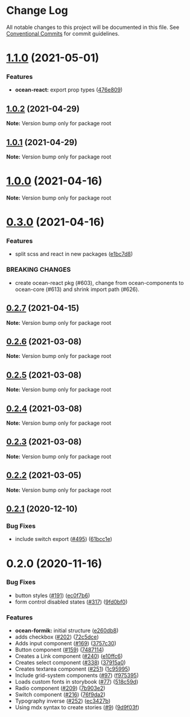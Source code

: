 # Change Log

All notable changes to this project will be documented in this file.
See [Conventional Commits](https://conventionalcommits.org) for commit guidelines.

# [1.1.0](https://github.com/Pagnet/ocean-ds-web/compare/v1.0.2...v1.1.0) (2021-05-01)

### Features

- **ocean-react:** export prop types ([476e809](https://github.com/Pagnet/ocean-ds-web/commit/476e8096c71f2349e98f478300dbee97117d4b30))

## [1.0.2](https://github.com/Pagnet/ocean-ds-web/compare/v1.0.1...v1.0.2) (2021-04-29)

**Note:** Version bump only for package root

## [1.0.1](https://github.com/Pagnet/ocean-ds-web/compare/v1.0.0...v1.0.1) (2021-04-29)

**Note:** Version bump only for package root

# [1.0.0](https://github.com/Pagnet/ocean-ds-web/compare/v0.3.0...v1.0.0) (2021-04-16)

**Note:** Version bump only for package root

# [0.3.0](https://github.com/Pagnet/ocean-ds-web/compare/v0.2.7...v0.3.0) (2021-04-16)

### Features

- split scss and react in new packages ([e1bc7d8](https://github.com/Pagnet/ocean-ds-web/commit/e1bc7d803893d03958bc831759fca3d0cbc655c2))

### BREAKING CHANGES

- create ocean-react pkg (#603), change from ocean-components to ocean-core (#613) and shrink import path (#626).

## [0.2.7](https://github.com/Pagnet/ocean-ds-web/compare/v0.2.6...v0.2.7) (2021-04-15)

**Note:** Version bump only for package root

## [0.2.6](https://github.com/Pagnet/ocean-ds-web/compare/v0.2.5...v0.2.6) (2021-03-08)

**Note:** Version bump only for package root

## [0.2.5](https://github.com/Pagnet/ocean-ds-web/compare/v0.2.4...v0.2.5) (2021-03-08)

**Note:** Version bump only for package root

## [0.2.4](https://github.com/Pagnet/ocean-ds-web/compare/v0.2.3...v0.2.4) (2021-03-08)

**Note:** Version bump only for package root

## [0.2.3](https://github.com/Pagnet/ocean-ds-web/compare/v0.2.2...v0.2.3) (2021-03-08)

**Note:** Version bump only for package root

## [0.2.2](https://github.com/Pagnet/ocean-ds-web/compare/v0.2.1...v0.2.2) (2021-03-05)

**Note:** Version bump only for package root

## [0.2.1](https://github.com/Pagnet/ocean-ds-web/compare/v0.2.0...v0.2.1) (2020-12-10)

### Bug Fixes

- include switch export ([#495](https://github.com/Pagnet/ocean-ds-web/issues/495)) ([61bcc1e](https://github.com/Pagnet/ocean-ds-web/commit/61bcc1eb35d36f1cd9ba022405353388eab51eab))

# 0.2.0 (2020-11-16)

### Bug Fixes

- button styles ([#191](https://github.com/Pagnet/ocean-ds-web/issues/191)) ([ec0f7b6](https://github.com/Pagnet/ocean-ds-web/commit/ec0f7b6aa3fee705ffa1851ae1ac19cfc9869427))
- form control disabled states ([#317](https://github.com/Pagnet/ocean-ds-web/issues/317)) ([9fd0bf0](https://github.com/Pagnet/ocean-ds-web/commit/9fd0bf07dc25c9d6f13c5908a8af57cde19a9c98))

### Features

- **ocean-formik:** initial structure ([e260db8](https://github.com/Pagnet/ocean-ds-web/commit/e260db8ec92b59dcacc26d833141dadef8b6d71e))
- adds checkbox ([#202](https://github.com/Pagnet/ocean-ds-web/issues/202)) ([72c5dce](https://github.com/Pagnet/ocean-ds-web/commit/72c5dcec9cc1514eabedf263dc26874b6cdc91a4))
- Adds input component ([#169](https://github.com/Pagnet/ocean-ds-web/issues/169)) ([3757c30](https://github.com/Pagnet/ocean-ds-web/commit/3757c3085552a3affd5e218ed6928209b88f52a1))
- Button component ([#159](https://github.com/Pagnet/ocean-ds-web/issues/159)) ([7487114](https://github.com/Pagnet/ocean-ds-web/commit/7487114c2454b6a6a279f2a3d10ed4992af2de9a))
- Creates a Link component ([#240](https://github.com/Pagnet/ocean-ds-web/issues/240)) ([e10ffc6](https://github.com/Pagnet/ocean-ds-web/commit/e10ffc6bd212ad51d6dc1a90ef67c799b13d9058))
- Creates select component ([#338](https://github.com/Pagnet/ocean-ds-web/issues/338)) ([37915a0](https://github.com/Pagnet/ocean-ds-web/commit/37915a02035ef80908cd66cc29186715e51be0a0))
- Creates textarea component ([#251](https://github.com/Pagnet/ocean-ds-web/issues/251)) ([1c95995](https://github.com/Pagnet/ocean-ds-web/commit/1c959953cc999591a4d9349cb64a1cd9bd1a531c))
- Include grid-system components ([#97](https://github.com/Pagnet/ocean-ds-web/issues/97)) ([f975395](https://github.com/Pagnet/ocean-ds-web/commit/f97539580a34756227e367839d3361bfc15f7f8c))
- Loads custom fonts in storybook ([#77](https://github.com/Pagnet/ocean-ds-web/issues/77)) ([518c59d](https://github.com/Pagnet/ocean-ds-web/commit/518c59de4e445955cec5779d3cec7c5524093bd4))
- Radio component ([#209](https://github.com/Pagnet/ocean-ds-web/issues/209)) ([7b903e2](https://github.com/Pagnet/ocean-ds-web/commit/7b903e2d8c1b627e8715001e7dd083a175f0f093))
- Switch component ([#216](https://github.com/Pagnet/ocean-ds-web/issues/216)) ([76f9da2](https://github.com/Pagnet/ocean-ds-web/commit/76f9da25683cb8b3f5443fb7a758b03646f79ee5))
- Typography inverse ([#252](https://github.com/Pagnet/ocean-ds-web/issues/252)) ([ec3427b](https://github.com/Pagnet/ocean-ds-web/commit/ec3427bf39d7a7a639734b609bd54142bbb5afb0))
- Using mdx syntax to create stories ([#9](https://github.com/Pagnet/ocean-ds-web/issues/9)) ([9d9f03f](https://github.com/Pagnet/ocean-ds-web/commit/9d9f03fa529e22d54fa8e199cd00f25c0d004b8c))
